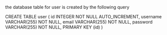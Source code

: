 the database table for user
is created by the following query

CREATE TABLE user (
        id INTEGER NOT NULL AUTO_INCREMENT,
        username VARCHAR(255) NOT NULL,
        email VARCHAR(255) NOT NULL,
        password VARCHAR(255) NOT NULL,
        PRIMARY KEY (id)
)